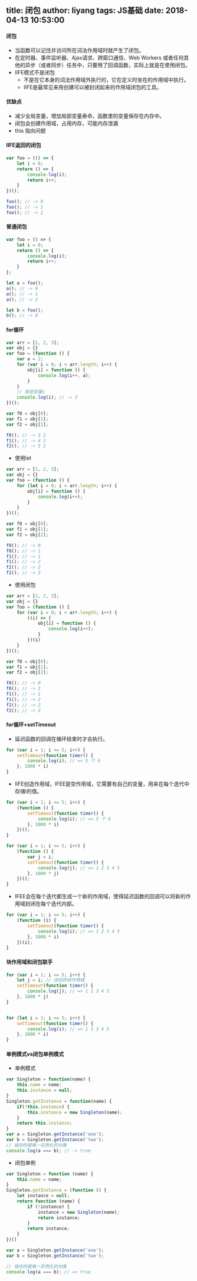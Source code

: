 title: 闭包
author: liyang
tags: JS基础
date: 2018-04-13 10:53:00
---
#### 闭包

- 当函数可以记住并访问所在词法作用域时就产生了闭包。
- 在定时器、事件监听器、Ajax请求、跨窗口通信、Web Workers 或者任何其他的异步（或者同步）任务中，只要用了回调函数，实际上就是在使用闭包。
- IIFE模式不是闭包
	- 不是在它本身的词法作用域外执行的，它在定义时坐在的作用域中执行。
    - IIFE是最常见来用创建可以被封闭起来的作用域闭包的工具。

#### 优缺点

- 减少全局变量，增加局部变量寿命，函数里的变量保存在内存中。
- 闭包会创建作用域，占用内存，可能内存泄漏
- this 指向问题

#### IIFE返回的闭包

```js
var foo = (() => {
    let i = 0;
    return () => {
        console.log(i);
        return i++;
    }
})();

foo(); // -> 0
foo(); // -> 1
foo(); // -> 2
```

#### 普通闭包

```js
var foo = () => {
    let i = 0;
    return () => {
        console.log(i);
        return i++;
    }
};

let a = foo();
a(); // -> 0
a(); // -> 1
a(); // -> 2

let b = foo();
b(); // -> 0
```

#### for循环

```js
var arr = [1, 2, 3];
var obj = {}
var foo = (function () {
    var a = 2;
    for (var i = 0; i < arr.length; i++) {
        obj[i] = function () {
            console.log(i++, a);
        }
    }
    // 局部变量i
    console.log(i); // -> 3 
})();

var f0 = obj[0];
var f1 = obj[1];
var f2 = obj[2];

f0(); // -> 3 2
f1(); // -> 4 2
f2(); // -> 5 2
```

- 使用let

```js
var arr = [1, 2, 3];
var obj = {}
var foo = (function () {
    for (let i = 0; i < arr.length; i++) {
        obj[i] = function () {
            console.log(i++);
        }
    }
})();

var f0 = obj[0];
var f1 = obj[1];
var f2 = obj[2];

f0(); // -> 0
f0(); // -> 1
f1(); // -> 1
f1(); // -> 2
f2(); // -> 2
f2(); // -> 3
```

- 使用闭包

```js
var arr = [1, 2, 3];
var obj = {}
var foo = (function () {
    for (var i = 0; i < arr.length; i++) {
        ((i) => {
            obj[i] = function () {
                console.log(i++);
            }
        })(i)
    }
})();

var f0 = obj[0];
var f1 = obj[1];
var f2 = obj[2];

f0(); // -> 0
f0(); // -> 1
f1(); // -> 1
f1(); // -> 2
f2(); // -> 2
f2(); // -> 3
```

#### for循环+setTimeout

- 延迟函数的回调在循环结束时才会执行。

```js
for (var i = 1; i <= 5; i++) {
    setTimeout(function timer() {
        console.log(i); // => 5 个 6
    }, 1000 * i)
}

```

- IIFE创造作用域，IFEE是空作用域，它需要有自己的变量，用来在每个迭代中存储i的值。

```js
for (var i = 1; i <= 5; i++) {
    (function () {
        setTimeout(function timer() {
            console.log(i); // => 5 个 6
        }, 1000 * i)
    })();
}

for (var i = 1; i <= 5; i++) {
    (function () {
        var j = i;
        setTimeout(function timer() {
            console.log(j); // => 1 2 3 4 5
        }, 1000 * j)
    })();
}
```

- IFEE会在每个迭代都生成一个新的作用域，使得延迟函数的回调可以将新的作用域封闭在每个迭代内部。

```js
for (var i = 1; i <= 5; i++) {
    (function (i) {
        setTimeout(function timer() {
            console.log(i); // => 1 2 3 4 5
        }, 1000 * i)
    })(i);
}
```

#### 块作用域和闭包联手

```js
for (var i = 1; i <= 5; i++) {
    let j = i; // 闭包的块作用域
    setTimeout(function timer() {
        console.log(j); // => 1 2 3 4 5
    }, 1000 * j)
}


for (let i = 1; i <= 5; i++) {
    setTimeout(function timer() {
        console.log(i); // => 1 2 3 4 5
    }, 1000 * i)
}

```

#### 单例模式vs闭包单例模式

- 单例模式

```js
var Singleton = function(name) {
    this.name = name;
    this.instance = null;
}
Singleton.getInstance = function(name) {
    if(!this.instance) {
        this.instance = new Singleton(name);
    }
    return this.instance;
}
var a = Singleton.getInstance('one');
var b = Singleton.getInstance('two');
// 指向的是唯一实例化的对象
console.log(a === b); // -> true
```

- 闭包单例

```js
var Singleton = function (name) {
    this.name = name;
}
Singleton.getInstance = (function () {
    let instance = null;
    return function (name) {
        if (!instance) {
            instance = new Singleton(name);
            return instance;
        }
        return instance;
    }
})()

var a = Singleton.getInstance('one');
var b = Singleton.getInstance('two');

// 指向的是唯一实例化的对象
console.log(a === b); // => true
```